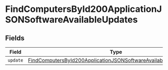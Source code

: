 # FindComputersById200ApplicationJSONSoftwareAvailableUpdates


## Fields

| Field                                                                                                                                                             | Type                                                                                                                                                              | Required                                                                                                                                                          | Description                                                                                                                                                       |
| ----------------------------------------------------------------------------------------------------------------------------------------------------------------- | ----------------------------------------------------------------------------------------------------------------------------------------------------------------- | ----------------------------------------------------------------------------------------------------------------------------------------------------------------- | ----------------------------------------------------------------------------------------------------------------------------------------------------------------- |
| `update`                                                                                                                                                          | [FindComputersById200ApplicationJSONSoftwareAvailableUpdatesUpdate](../../models/operations/findcomputersbyid200applicationjsonsoftwareavailableupdatesupdate.md) | :heavy_minus_sign:                                                                                                                                                | N/A                                                                                                                                                               |